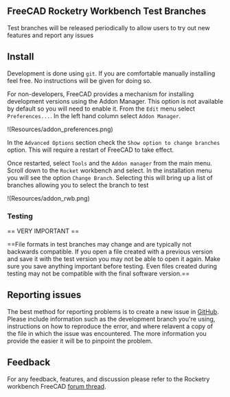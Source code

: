 ## FreeCAD Rocketry Workbench Test Branches

Test branches will be released periodically to allow users to try out new features and report any issues

## Install

Development is done using `git`. If you are comfortable manually installing feel free. No instructions will be given for doing so.

For non-developers, FreeCAD provides a mechanism for installing development versions using the Addon Manager. This option is not available by
default so you will need to enable it. From the `Edit` menu select `Preferences...`. In the left hand column select `Addon Manager`.

!(Resources/addon_preferences.png)

In the `Advanced Options` section check the `Show option to change branches` option. This will require a restart of FreeCAD to take effect.

Once restarted, select `Tools` and the `Addon manager` from the main menu. Scroll down to the `Rocket` workbench and select. In the installation menu you
will see the option `Change Branch`. Selecting this will bring up a list of branches allowing you to select the branch to test

!(Resources/addon_rwb.png)

### Testing

== VERY IMPORTANT ==

==File formats in test branches may change and are typically not backwards compatible. If you open a file created with a previous version and save it
with the test version you may not be able to open it again. Make sure you save anything important before testing. Even files created during testing
may not be compatible with the final software version.==

## Reporting issues

The best method for reporting problems is to create a new issue in [GitHub](https://github.com/davesrocketshop/Rocket/issues). Please include information
such as the development branch you're using, instructions on how to reproduce the error, and where relavent a copy of the file in which the issue was encountered.
The more information you provide the easier it will be to pinpoint the problem.

## Feedback

For any feedback, features, and discussion please refer to the Rocketry workbench FreeCAD [forum thread](https://forum.freecadweb.org/viewtopic.php?f=8&t=54496).
